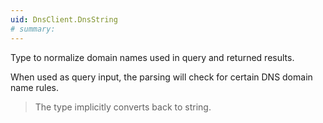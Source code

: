 ```yaml
---
uid: DnsClient.DnsString
# summary: 
---
```


Type to normalize domain names used in query and returned results. 

When used as query input, the parsing will check for certain DNS domain name rules.

> The type implicitly converts back to string.
